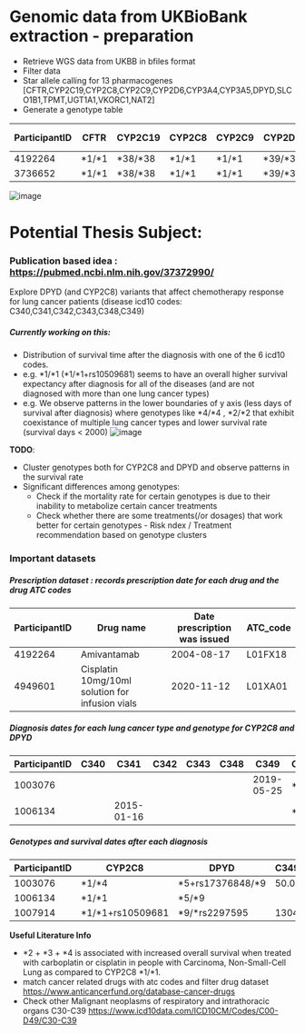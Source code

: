 # Genomic data from UKBioBank extraction - preparation

* Retrieve WGS data from UKBB in bfiles format
* Filter data
* Star allele calling for 13 pharmacogenes [CFTR,CYP2C19,CYP2C8,CYP2C9,CYP2D6,CYP3A4,CYP3A5,DPYD,SLCO1B1,TPMT,UGT1A1,VKORC1,NAT2]
* Generate a genotype table 

| ParticipantID | CFTR  | CYP2C19 | CYP2C8 | CYP2C9 | CYP2D6 | CYP3A4 | CYP3A5 | DPYD | SLCO1B1 | TPMT | UGT1A1 | VKORC1 | NAT2 | HLA-A | HLA-B
|---------------|-------|-|--------|--|---|---|---|---|---|---|---|---|--|-|--|
| 4192264       |*1/*1 | *38/*38 | *1/*1|*1/*1 | *39/*39| *1/*1| *1/*1| *1/*rs17376848| *1/*1|*1/*1|*1/*80|*H6+rs9934438/*T|*4/*5 | |
| 3736652       |*1/*1|*38/*38|*1/*1|*1/*1|*39/*39|*1/*1|*1/*1|*1/*6|*1/*1|*1/*1|*1/*1|*H6+rs9934438/*T|*5/*5||


![image](https://github.com/user-attachments/assets/c53ff2cd-0b7f-4584-b069-14a000695009)

# Potential Thesis Subject: 

### Publication based idea : https://pubmed.ncbi.nlm.nih.gov/37372990/

Explore DPYD (and CYP2C8) variants that affect chemotherapy response for lung cancer patients (disease icd10 codes: C340,C341,C342,C343,C348,C349)

##### Currently working on this:
* Distribution of survival time after the diagnosis with one of the 6 icd10 codes.
* e.g. *1/*1  (*1/*1+rs10509681) seems to have an overall higher survival expectancy after diagnosis for all of the diseases (and are not diagnosed with more than one lung cancer types)
* e.g. We observe patterns in the lower boundaries of y axis (less days of survival after diagnosis) where genotypes like *4/*4 , *2/*2 that exhibit coexistance of multiple lung cancer types and lower survival rate (survival days < 2000)
![image](https://github.com/user-attachments/assets/df341b3a-0fc6-470d-acf1-e7a027188565)


**TODO**: 
* Cluster genotypes both for CYP2C8 and DPYD and observe patterns in the survival rate
* Significant differences among genotypes:
  * Check if the mortality rate for certain genotypes is due to their inability to metabolize certain cancer treatments 
  * Check whether there are some treatments(/or dosages) that work better for certain genotypes - Risk ndex / Treatment recommendation based on genotype clusters

### Important datasets

##### Prescription dataset : records prescription date for each drug and the drug ATC codes
ParticipantID 	|Drug name |	Date prescription was issued 	|ATC_code |
| -----| ----| ----|---|
4192264 	| Amivantamab | 	2004-08-17 	| L01FX18 | 
4949601 	| Cisplatin 10mg/10ml solution for infusion vials | 	2020-11-12 | L01XA01 |

##### Diagnosis dates for each lung cancer type and genotype for CYP2C8 and DPYD
| ParticipantID | C340 | C341 | C342 | C343 | C348 | C349 | CYP2C8 | DPYD |
| --- | --- | --- | --- | --- | --- | --- | --- | --- |
| 1003076 |  |  |  |  |  | 2019-05-25 | *1/*4 | *5+rs17376848/*9 |
| 1006134 |  | 2015-01-16 |  |  |  |  | *1/*1 | *5/*9 |

##### Genotypes and survival dates after each diagnosis
| ParticipantID | CYP2C8 | DPYD | C349_days | C341_days | C340_days | C343_days | C342_days | C348_days |
| --- | --- | --- | --- | --- | --- | --- | --- | --- |
| 1003076 | *1/*4 | *5+rs17376848/*9 | 50.0 |  |  |  |  |  |
| 1006134 | *1/*1 | *5/*9 |  | 232.0 |  |  |  |  |
| 1007914 | *1/*1+rs10509681 | *9/*rs2297595 | 1304.0 | 1364.0 |  |  |  |  |





**Useful Literature Info** 
* *2 + *3 + *4 is associated with increased overall survival when treated with carboplatin or cisplatin in people with Carcinoma, Non-Small-Cell Lung as compared to CYP2C8 *1/*1.
* match cancer related drugs with atc codes and filter drug dataset https://www.anticancerfund.org/database-cancer-drugs
* Check other Malignant neoplasms of respiratory and intrathoracic organs C30-C39 https://www.icd10data.com/ICD10CM/Codes/C00-D49/C30-C39

  
